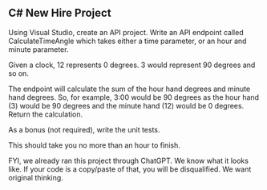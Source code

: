 ## C# New Hire Project

Using Visual Studio, create an API project. Write an API endpoint called CalculateTimeAngle which takes either a time parameter, or an hour and minute parameter.


Given a clock, 12 represents 0 degrees. 3 would represent 90 degrees and so on.


The endpoint will calculate the sum of the hour hand degrees and minute hand degrees.  So, for example, 3:00 would be 90 degrees as the hour hand (3) would be 90 degrees and the minute hand (12) would be 0 degrees.  Return the calculation.


As a bonus (not required), write the unit tests.


This should take you no more than an hour to finish.


FYI, we already ran this project through ChatGPT. We know what it looks like.  If your code is a copy/paste of that, you will be disqualified.  We want original thinking.